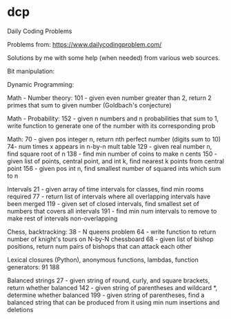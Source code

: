 # dcp
Daily Coding Problems

Problems from:
https://www.dailycodingproblem.com/

Solutions by me with some help (when needed) from various web sources.


Bit manipulation:


Dynamic Programming:


Math - Number theory:
101 - given even number greater than 2, return 2 primes that sum to given number (Goldbach's conjecture)

Math - Probability:
152 - given n numbers and n probabilities that sum to 1, write function to generate one of the number with its corresponding prob

Math:
70 - given pos integer n, return nth perfect number (digits sum to 10)
74- num times x appears in n-by-n mult table
129 - given real number n, find square root of n
138 - find min number of coins to make n cents
150 - given list of points, central point, and int k, find nearest k points from central point
156 - given pos int n, find smallest number of squared ints which sum to n

Intervals
21 - given array of time intervals for classes, find min rooms required
77 - return list of intervals where all overlapping intervals have been merged
119 - given set of closed intervals, find smallest set of numbers that covers all intervals
191 - find min num intervals to remove to make rest of intervals non-overlapping

Chess, backtracking:
38 - N queens problem
64 - write function to return number of knight's tours on N-by-N chessboard
68 - given list of bishop positions, return num pairs of bishops that can attack each other

Lexical closures (Python), anonymous functions, lambdas, function generators:
91
188

Balanced strings
27 - given string of round, curly, and square brackets, return whether balanced
142 - given string of parentheses and wildcard *, determine whether balanced
199 - given string of parentheses, find a balanced string that can be produced from it using min num insertions and deletions

